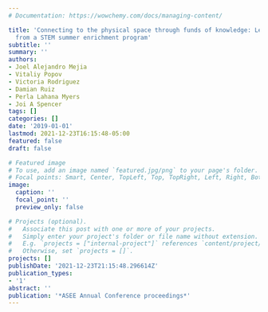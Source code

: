 ```yaml
---
# Documentation: https://wowchemy.com/docs/managing-content/

title: 'Connecting to the physical space through funds of knowledge: Lessons learned
  from a STEM summer enrichment program'
subtitle: ''
summary: ''
authors:
- Joel Alejandro Mejia
- Vitaliy Popov
- Victoria Rodriguez
- Damian Ruiz
- Perla Lahana Myers
- Joi A Spencer
tags: []
categories: []
date: '2019-01-01'
lastmod: 2021-12-23T16:15:48-05:00
featured: false
draft: false

# Featured image
# To use, add an image named `featured.jpg/png` to your page's folder.
# Focal points: Smart, Center, TopLeft, Top, TopRight, Left, Right, BottomLeft, Bottom, BottomRight.
image:
  caption: ''
  focal_point: ''
  preview_only: false

# Projects (optional).
#   Associate this post with one or more of your projects.
#   Simply enter your project's folder or file name without extension.
#   E.g. `projects = ["internal-project"]` references `content/project/deep-learning/index.md`.
#   Otherwise, set `projects = []`.
projects: []
publishDate: '2021-12-23T21:15:48.296614Z'
publication_types:
- '1'
abstract: ''
publication: '*ASEE Annual Conference proceedings*'
---
```

